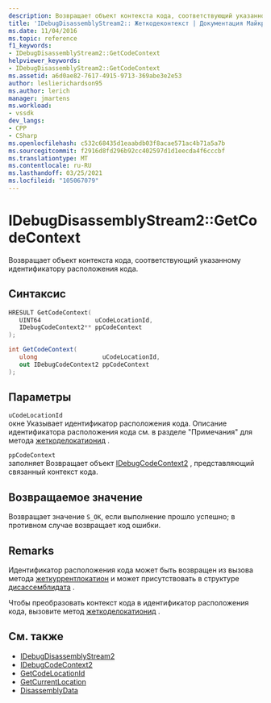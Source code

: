 ```yaml
---
description: Возвращает объект контекста кода, соответствующий указанному идентификатору расположения кода.
title: 'IDebugDisassemblyStream2:: Жеткодеконтекст | Документация Майкрософт'
ms.date: 11/04/2016
ms.topic: reference
f1_keywords:
- IDebugDisassemblyStream2::GetCodeContext
helpviewer_keywords:
- IDebugDisassemblyStream2::GetCodeContext
ms.assetid: a6d0ae82-7617-4915-9713-369abe3e2e53
author: leslierichardson95
ms.author: lerich
manager: jmartens
ms.workload:
- vssdk
dev_langs:
- CPP
- CSharp
ms.openlocfilehash: c532c68435d1eaabdb03f8acae571ac4b71a5a7b
ms.sourcegitcommit: f2916d8fd296b92cc402597d1d1eecda4f6cccbf
ms.translationtype: MT
ms.contentlocale: ru-RU
ms.lasthandoff: 03/25/2021
ms.locfileid: "105067079"
---
```

# <a name="idebugdisassemblystream2getcodecontext"></a>IDebugDisassemblyStream2::GetCodeContext
Возвращает объект контекста кода, соответствующий указанному идентификатору расположения кода.

## <a name="syntax"></a>Синтаксис

```cpp
HRESULT GetCodeContext( 
   UINT64               uCodeLocationId,
   IDebugCodeContext2** ppCodeContext
);
```

```csharp
int GetCodeContext( 
   ulong                  uCodeLocationId,
   out IDebugCodeContext2 ppCodeContext
);
```

## <a name="parameters"></a>Параметры
`uCodeLocationId`\
окне Указывает идентификатор расположения кода. Описание идентификатора расположения кода см. в разделе "Примечания" для метода [жеткоделокатионид](../../../extensibility/debugger/reference/idebugdisassemblystream2-getcodelocationid.md) .

`ppCodeContext`\
заполняет Возвращает объект [IDebugCodeContext2](../../../extensibility/debugger/reference/idebugcodecontext2.md) , представляющий связанный контекст кода.

## <a name="return-value"></a>Возвращаемое значение
 Возвращает значение `S_OK`, если выполнение прошло успешно; в противном случае возвращает код ошибки.

## <a name="remarks"></a>Remarks
 Идентификатор расположения кода может быть возвращен из вызова метода [жеткуррентлокатион](../../../extensibility/debugger/reference/idebugdisassemblystream2-getcurrentlocation.md) и может присутствовать в структуре [дисассемблидата](../../../extensibility/debugger/reference/disassemblydata.md) .

 Чтобы преобразовать контекст кода в идентификатор расположения кода, вызовите метод [жеткоделокатионид](../../../extensibility/debugger/reference/idebugdisassemblystream2-getcodelocationid.md) .

## <a name="see-also"></a>См. также
- [IDebugDisassemblyStream2](../../../extensibility/debugger/reference/idebugdisassemblystream2.md)
- [IDebugCodeContext2](../../../extensibility/debugger/reference/idebugcodecontext2.md)
- [GetCodeLocationId](../../../extensibility/debugger/reference/idebugdisassemblystream2-getcodelocationid.md)
- [GetCurrentLocation](../../../extensibility/debugger/reference/idebugdisassemblystream2-getcurrentlocation.md)
- [DisassemblyData](../../../extensibility/debugger/reference/disassemblydata.md)
